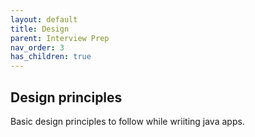 ```yaml
---
layout: default
title: Design
parent: Interview Prep
nav_order: 3
has_children: true
---
```

## Design principles

Basic design principles to follow while wriiting java apps.